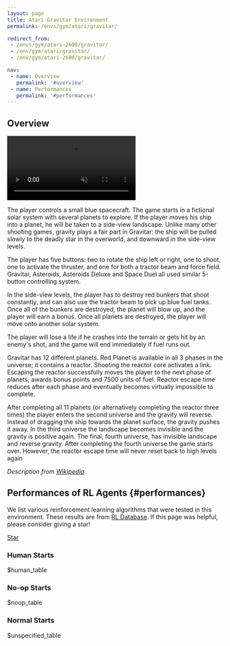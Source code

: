 ```yaml
---
layout: page
title: Atari Gravitar Environment
permalink: /envs/gym/atari/gravitar/

redirect_from:
 - /envs/gym/atari-2600/gravitar/
 - /env/gym/atari/gravitar/
 - /env/gym/atari-2600/gravitar/

nav:
 - name: Overview
   permalink: '#overview'
 - name: Performances
   permalink: '#performances'
---
```



## Overview

<video autoplay muted loop controls>
  <source src="{{ 'assets/_pages/envs/gym/atari/gravitar.mp4' | absolute_url }}" type="video/mp4">
</video>

The player controls a small blue spacecraft. The game starts in a fictional solar system with several planets to explore. If the player moves his ship into a planet, he will be taken to a side-view landscape. Unlike many other shooting games, gravity plays a fair part in Gravitar: the ship will be pulled slowly to the deadly star in the overworld, and downward in the side-view levels.

The player has five buttons: two to rotate the ship left or right, one to shoot, one to activate the thruster, and one for both a tractor beam and force field. Gravitar, Asteroids, Asteroids Deluxe and Space Duel all used similar 5-button controlling system.

In the side-view levels, the player has to destroy red bunkers that shoot constantly, and can also use the tractor beam to pick up blue fuel tanks. Once all of the bunkers are destroyed, the planet will blow up, and the player will earn a bonus. Once all planets are destroyed, the player will move onto another solar system.

The player will lose a life if he crashes into the terrain or gets hit by an enemy's shot, and the game will end immediately if fuel runs out.

Gravitar has 12 different planets. Red Planet is available in all 3 phases in the universe; it contains a reactor. Shooting the reactor core activates a link. Escaping the reactor successfully moves the player to the next phase of planets, awards bonus points and 7500 units of fuel. Reactor escape time reduces after each phase and eventually becomes virtually impossible to complete.

After completing all 11 planets (or alternatively completing the reactor three times) the player enters the second universe and the gravity will reverse. Instead of dragging the ship towards the planet surface, the gravity pushes it away. In the third universe the landscape becomes invisible and the gravity is positive again. The final, fourth universe, has invisible landscape and reverse gravity. After completing the fourth universe the game starts over. However, the reactor escape time will never reset back to high levels again

*Description from [Wikipedia](https://en.wikipedia.org/wiki/Gravitar)*


## Performances of RL Agents {#performances}

We list various reinforcement learning algorithms that were tested in this environment. These results are from [RL Database](https://github.com/seungjaeryanlee/rldb). If this page was helpful, please consider giving a star!

<!-- Place this tag where you want the button to render. -->
<a class="github-button" href="https://github.com/seungjaeryanlee/rldb" data-icon="octicon-star" data-size="large" data-show-count="true" aria-label="Star seungjaeryanlee/rldb on GitHub">Star</a>
<!-- Place this tag in your head or just before your close body tag. -->
<script async defer src="https://buttons.github.io/buttons.js"></script>

### Human Starts

$human_table

### No-op Starts

$noop_table

### Normal Starts

$unspecified_table
